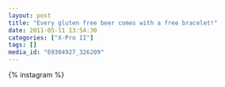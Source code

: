 ```yaml
---
layout: post
title: "Every gluten free beer comes with a free bracelet!"
date: 2011-05-11 13:54:30
categories: ["X-Pro II"]
tags: []
media_id: "69304927_326209"
---
```


{% instagram %}
